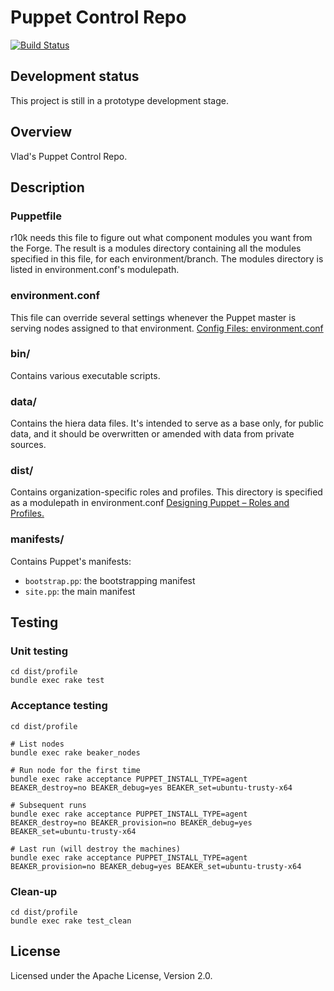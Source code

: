 # Puppet Control Repo
  [![Build Status](https://travis-ci.org/vladgh/puppet.svg?branch=master)](https://travis-ci.org/vladgh/puppet)

## Development status ##
This project is still in a prototype development stage.

## Overview
Vlad's Puppet Control Repo.

## Description
### Puppetfile
r10k needs this file to figure out what component modules you want from the
Forge. The result is a modules directory containing all the modules specified in
this file, for each environment/branch. The modules directory is listed in
environment.conf's modulepath.

### environment.conf
This file can override several settings whenever the Puppet master is serving
nodes assigned to that environment.
[Config Files: environment.conf](https://docs.puppetlabs.com/puppet/latest/reference/config_file_environment.html)

### bin/
Contains various executable scripts.

### data/
Contains the hiera data files. It's intended to serve as a base only, for
public data, and it should be overwritten or amended with data from private
sources.

### dist/
Contains organization-specific roles and profiles.
This directory is specified as a modulepath in environment.conf
[Designing Puppet – Roles and Profiles.](http://www.craigdunn.org/2012/05/239/)

### manifests/
Contains Puppet's manifests:
  - `bootstrap.pp`: the bootstrapping manifest
  - `site.pp`: the main manifest

## Testing

### Unit testing
```
cd dist/profile
bundle exec rake test
```

### Acceptance testing
```
cd dist/profile

# List nodes
bundle exec rake beaker_nodes

# Run node for the first time
bundle exec rake acceptance PUPPET_INSTALL_TYPE=agent BEAKER_destroy=no BEAKER_debug=yes BEAKER_set=ubuntu-trusty-x64

# Subsequent runs
bundle exec rake acceptance PUPPET_INSTALL_TYPE=agent BEAKER_destroy=no BEAKER_provision=no BEAKER_debug=yes  BEAKER_set=ubuntu-trusty-x64

# Last run (will destroy the machines)
bundle exec rake acceptance PUPPET_INSTALL_TYPE=agent BEAKER_provision=no BEAKER_debug=yes BEAKER_set=ubuntu-trusty-x64
```

### Clean-up
```
cd dist/profile
bundle exec rake test_clean
```

## License ##
Licensed under the Apache License, Version 2.0.
